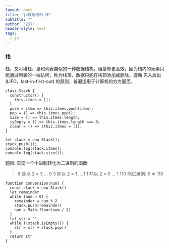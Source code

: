 ```yaml
---
layout: post
title: "js数据结构-栈"
subtitle: ""
author: "ZJT"
header-style: text
tags:
  - js
---
```


### 栈

栈，又叫堆栈，是和列表类似的一种数据结构，但是却更高效，因为栈内的元素只能通过列表的一端访问，称为栈顶，数据只能在栈顶添加或删除，遵循 先入后出(LIFO，last-in-first-out) 的原则，普遍运用于计算机的方方面面。

```
class Stack {
  constructor() {
    this.itmes = [];
  }
  push = item => this.itmes.push(item);
  pop = () => this.itmes.pop();
  size = () => this.itmes.length;
  isEmpty = () => this.itmes.length === 0;
  clear = () => (this.itmes = []);
}

let stack = new Stack();
stack.push(1);
console.log(stack.itmes);
console.log(stack.size());
```

题目: 实现一个十进制转化为二进制的函数:

> 6 除以 2 = 3 ... 0 3 除以 2 = 1 ... 1 1 除以 2 = 0 ... 1 110
> 测试用例: 6 => 110

```
function conversion(num) {
  const stack = new Stack()
  let remainder
  while (num > 0) {
    remainder = num % 2
    stack.push(remainder)
    num = Math.floor(num / 2)
  }
  let str = ''
  while (!stack.isEmpty()) {
    str = str + stack.pop()
  }
  return str
}
```

